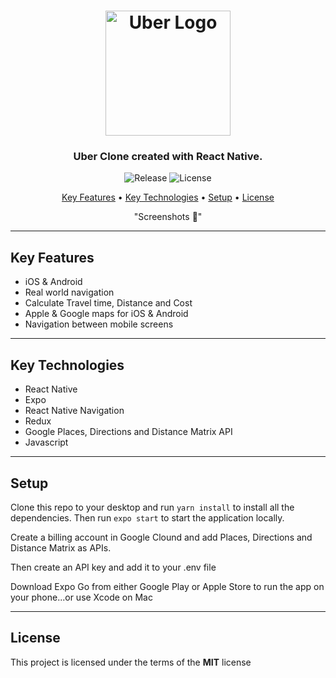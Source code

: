 <h1 align="center">
  <img width="200px" src="https://upload.wikimedia.org/wikipedia/commons/thumb/5/58/Uber_logo_2018.svg/2560px-Uber_logo_2018.svg.png" alt="Uber Logo" />
  <br />
</h1>

<h3 align="center">
   Uber Clone created with React Native</a>.
</h3>

<p align="center">
   <img src="https://img.shields.io/github/v/release/MartsTech/uber-clone" alt="Release" />
   <img src="https://img.shields.io/github/license/MartsTech/uber-clone" alt="License" />
</p>

<p align="center">
  <a href="#key-features">Key Features</a> •
  <a href="#key-technologies">Key Technologies</a> •
  <a href="#setup">Setup</a> •
  <a href="#license">License</a>
</p>
<div align="center">
  "Screenshots 📸"
</div>

---

## Key Features

- iOS & Android
- Real world navigation
- Calculate Travel time, Distance and Cost
- Apple & Google maps for iOS & Android
- Navigation between mobile screens

---

## Key Technologies

- React Native
- Expo
- React Native Navigation
- Redux
- Google Places, Directions and Distance Matrix API
- Javascript

---

## Setup

Clone this repo to your desktop and run `yarn install` to install all the dependencies.
Then run `expo start` to start the application locally.

Create a billing account in Google Clound and add Places, Directions and Distance Matrix as APIs.

Then create an API key and add it to your .env file

Download Expo Go from either Google Play or Apple Store to run the app on your phone...or use Xcode on Mac


---

## License

This project is licensed under the terms of the **MIT** license

